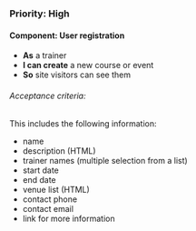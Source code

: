 ### Priority: High

#### Component: User registration

- **As** a trainer
- **I can create** a new course or event
- **So** site visitors can see them

###### Acceptance criteria:

This includes the following information: 

- name
- description (HTML)
- trainer names (multiple selection from a list)
- start date
- end date
- venue list (HTML)
- contact phone
- contact email
- link for more information